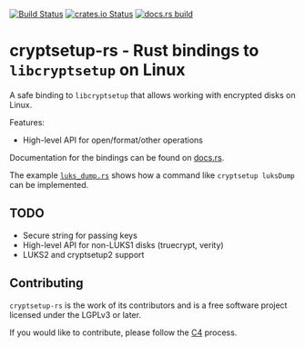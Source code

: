 [![Build Status](https://travis-ci.org/solidninja/cryptsetup-rs.svg?branch=master)](https://travis-ci.org/solidninja/cryptsetup-rs)
[![crates.io Status](https://img.shields.io/crates/v/cryptsetup-rs.svg)](https://crates.io/crates/cryptsetup-rs)
[![docs.rs build](https://docs.rs/cryptsetup-rs/badge.svg)](https://docs.rs/crate/cryptsetup-rs/)

# cryptsetup-rs - Rust bindings to `libcryptsetup` on Linux

A safe binding to `libcryptsetup` that allows working with encrypted disks on Linux.

Features:
  * High-level API for open/format/other operations


Documentation for the bindings can be found on [docs.rs](https://docs.rs/crate/cryptsetup-rs/).

The example [`luks_dump.rs`](examples/luks_dump.rs) shows how a command like `cryptsetup luksDump` can
be implemented.

## TODO

* Secure string for passing keys
* High-level API for non-LUKS1 disks (truecrypt, verity)
* LUKS2 and cryptsetup2 support

## Contributing

`cryptsetup-rs` is the work of its contributors and is a free software project licensed under the
LGPLv3 or later.

If you would like to contribute, please follow the [C4](https://rfc.zeromq.org/spec:42/C4/) process.
